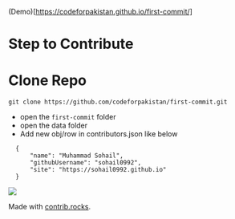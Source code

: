 (Demo)[https://codeforpakistan.github.io/first-commit/]

# Step to Contribute

# Clone Repo

`git clone https://github.com/codeforpakistan/first-commit.git`

- open the `first-commit` folder
- open the data folder
- Add new obj/row in contributors.json like below

```
  {
      "name": "Muhammad Sohail",
      "githubUsername": "sohail0992",
      "site": "https://sohail0992.github.io"
  }
```


<a href="https://github.com/codeforpakistan/first-commit/graphs/contributors">
  <img src="https://contrib.rocks/image?repo=codeforpakistan/first-commit" />
</a>

Made with [contrib.rocks](https://contrib.rocks).
